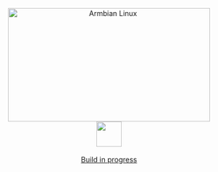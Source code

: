 <p align='center'>
  <a href='https://www.armbian.com'>
    <img src='https://raw.githubusercontent.com/armbian/.github/master/profile/tux-two.png' width='400' height='226' alt='Armbian Linux'></a>
  <br>
  <img src=https://raw.githubusercontent.com/armbian/.github/master/profile/progress.gif width=50>
  <br><br>
  <a href="https://github.com/armbian/build/actions">Build in progress</a></p>
</p>
